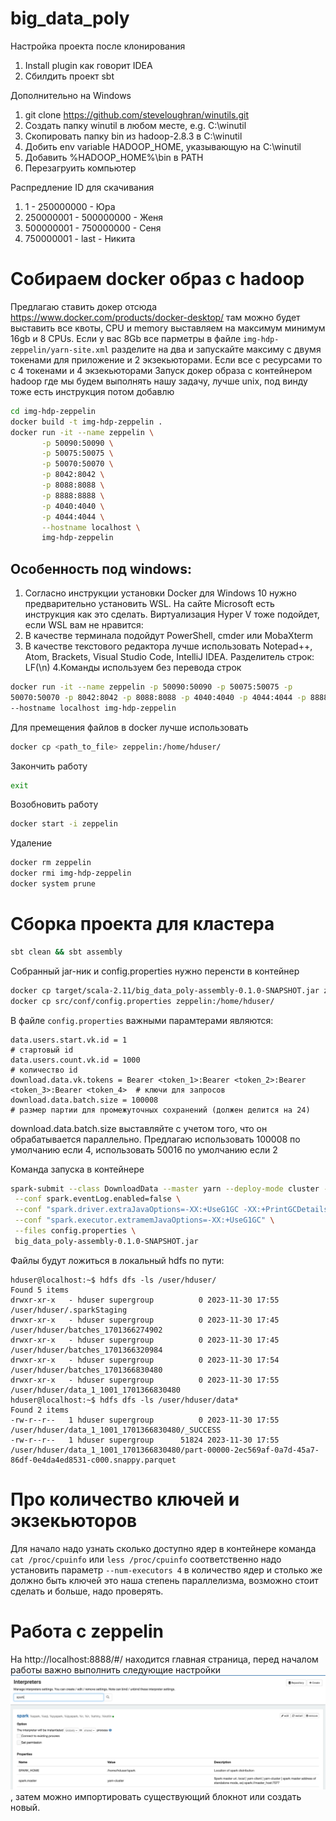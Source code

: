 # big_data_poly

Настройка проекта после клонирования
1. Install plugin как говорит IDEA
2. Сбилдить проект sbt

Дополнительно на Windows
1. git clone https://github.com/steveloughran/winutils.git
2. Создать папку winutil в любом месте, e.g. C:\winutil
3. Скопировать папку bin из hadoop-2.8.3 в C:\winutil
4. Добить env variable HADOOP_HOME, указывающую на C:\winutil
5. Добавить %HADOOP_HOME%\bin в PATH
6. Перезагруить компьютер

Распредление ID для скачивания
1. 1 - 250000000 - Юра
2. 250000001 - 500000000 - Женя
3. 500000001 - 750000000 - Сеня
4. 750000001 - last - Никита

# Собираем docker образ с hadoop
Предлагаю ставить докер отсюда https://www.docker.com/products/docker-desktop/
там можно будет выставить все квоты, СPU и memory выставляем на максимум минимум 16gb и 8 CPUs.
Если у вас 8Gb все парметры в файле `img-hdp-zeppelin/yarn-site.xml` разделите на два
и запускайте максиму с двумя токенами для приложение и 2 экзекьюторами.
Если все с ресурсами то с 4 токенами и 4 экзекьюторами
Запуск докер образа с контейнером hadoop где мы будем выполнять нашу задачу,
лучше unix, под  винду тоже есть инструкция потом добавлю

```bash
cd img-hdp-zeppelin
docker build -t img-hdp-zeppelin .
docker run -it --name zeppelin \
       -p 50090:50090 \
       -p 50075:50075 \
       -p 50070:50070 \
       -p 8042:8042 \
       -p 8088:8088 \
       -p 8888:8888 \
       -p 4040:4040 \
       -p 4044:4044 \
       --hostname localhost \
       img-hdp-zeppelin
```

## Особенность под windows:
1. Согласно инструкции установки Docker для Windows 10 нужно предварительно установить
   WSL. На сайте Microsoft есть инструкция как это сделать. Виртуализация Hyper V тоже
   подойдет, если WSL вам не нравится:
2. В качестве терминала подойдут PowerShell, cmder или MobaXterm
3. В качестве текстового редактора лучше использовать Notepad++, Atom, Brackets, Visual
   Studio Code, IntelliJ IDEA. Разделитель строк: LF(\n)
   4.Команды используем без перевода строк
```bash
docker run -it --name zeppelin -p 50090:50090 -p 50075:50075 -p
50070:50070 -p 8042:8042 -p 8088:8088 -p 4040:4040 -p 4044:4044 -p 8888:8888
--hostname localhost img-hdp-zeppelin
```

Для премещения файлов в docker лучше использовать
```bash
docker cp <path_to_file> zeppelin:/home/hduser/
```
Закончить работу
```bash
exit
```
Возобновить работу
```bash
docker start -i zeppelin
```
Удаление
```bash
docker rm zeppelin
docker rmi img-hdp-zeppelin
docker system prune
```

# Сборка проекта для кластера

```bash
sbt clean && sbt assembly
```

Собранный jar-ник и config.properties нужно перенсти в контейнер
```bash
docker cp target/scala-2.11/big_data_poly-assembly-0.1.0-SNAPSHOT.jar zeppelin:/home/hduser/
docker cp src/conf/config.properties zeppelin:/home/hduser/
```

В файле `config.properties` важными парамтерами являются:
```properties
data.users.start.vk.id = 1                                                            # стартовый id
data.users.count.vk.id = 1000                                                         # количество id 
download.data.vk.tokens = Bearer <token_1>:Bearer <token_2>:Bearer <token_3>:Bearer <token_4>  # ключи для запросов
download.data.batch.size = 100008                                                              # размер партии для промежуточных сохранений (должен делится на 24)
```

download.data.batch.size выставляйте с учетом того, что он обрабатывается параллельно.
Предлагаю использовать 100008 по умолчанию если 4, использовать 50016 по умолчанию если 2

Команда запуска в контейнере
```bash
spark-submit --class DownloadData --master yarn --deploy-mode cluster --num-executors 4 --executor-cores 1 \
 --conf spark.eventLog.enabled=false \
 --conf "spark.driver.extraJavaOptions=-XX:+UseG1GC -XX:+PrintGCDetails -XX:+PrintGCTimeStamps" \
 --conf "spark.executor.extramemJavaOptions=-XX:+UseG1GC" \
 --files config.properties \
 big_data_poly-assembly-0.1.0-SNAPSHOT.jar
```

Файлы будут ложиться в локальный hdfs по пути:
```
hduser@localhost:~$ hdfs dfs -ls /user/hduser/
Found 5 items
drwxr-xr-x   - hduser supergroup          0 2023-11-30 17:55 /user/hduser/.sparkStaging
drwxr-xr-x   - hduser supergroup          0 2023-11-30 17:45 /user/hduser/batches_1701366274902
drwxr-xr-x   - hduser supergroup          0 2023-11-30 17:45 /user/hduser/batches_1701366320984
drwxr-xr-x   - hduser supergroup          0 2023-11-30 17:54 /user/hduser/batches_1701366830480
drwxr-xr-x   - hduser supergroup          0 2023-11-30 17:55 /user/hduser/data_1_1001_1701366830480
hduser@localhost:~$ hdfs dfs -ls /user/hduser/data*
Found 2 items
-rw-r--r--   1 hduser supergroup          0 2023-11-30 17:55 /user/hduser/data_1_1001_1701366830480/_SUCCESS
-rw-r--r--   1 hduser supergroup      51824 2023-11-30 17:55 /user/hduser/data_1_1001_1701366830480/part-00000-2ec569af-0a7d-45a7-86df-0e4da4ed8531-c000.snappy.parquet

```

# Про количество ключей и экзекьюторов
Для начало надо узнать сколько доступно ядер в контейнере
команда `cat /proc/cpuinfo`  или `less /proc/cpuinfo`
соответственно надо установить параметр `--num-executors 4`
в количество ядер и столько же должно быть ключей это наша степень параллелизма,
возможно стоит сделать и больше, надо проверять.


# Работа с zeppelin 

На http://localhost:8888/#/ находится главная страница, перед началом работы важно выполнить следующие настройки ![img.png](screenshpts%2Fimg.png),
затем можно импортировать существующий блокнот или создать новый.